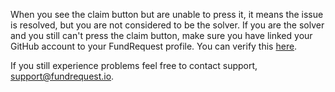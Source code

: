 When you see the claim button but are unable to press it, it means the issue is resolved, but you are not considered to be the solver. If you are the solver and you still can't press the claim button, make sure you have linked your GitHub account to your FundRequest profile. You can verify this [here](https://fundrequest.io/profile). 

If you still experience problems feel free to contact support, [support@fundrequest.io](mailto:support@fundrequest.io).
